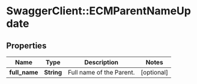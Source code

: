 # SwaggerClient::ECMParentNameUpdate

## Properties
Name | Type | Description | Notes
------------ | ------------- | ------------- | -------------
**full_name** | **String** | Full name of the Parent. | [optional] 

